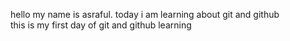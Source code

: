 hello my name is asraful. today i am learning about git and github   
this is my first day of git and github learning 
